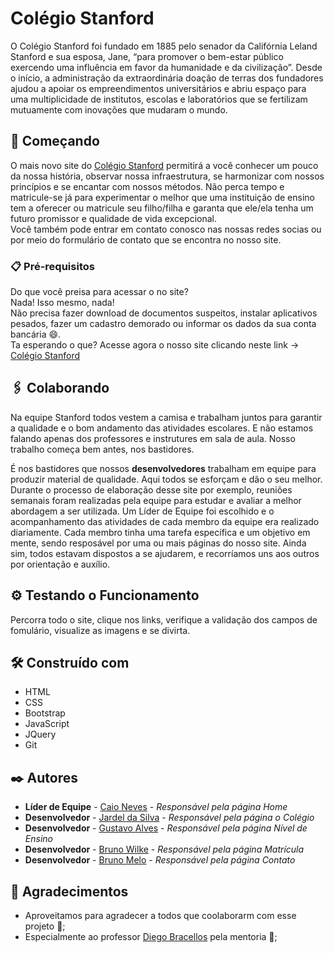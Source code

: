 # Colégio Stanford

O Colégio Stanford foi fundado em 1885 pelo senador da Califórnia Leland Stanford e sua esposa, Jane, “para promover o bem-estar público exercendo uma influência em favor da humanidade e da civilização”.
Desde o início, a administração da extraordinária doação de terras dos fundadores ajudou a apoiar os empreendimentos universitários e abriu espaço para uma multiplicidade de institutos, escolas e laboratórios
que se fertilizam mutuamente com inovações que mudaram o mundo.

## 🚀 Começando

O mais novo site do [Colégio Stanford]() permitirá a você conhecer um pouco da nossa história, observar nossa infraestrutura, se harmonizar com nossos princípios e se encantar com nossos métodos.
Não perca tempo e matricule-se já para experimentar o melhor que uma instituição de ensino tem a oferecer ou matricule seu filho/filha e garanta que ele/ela tenha um futuro promissor e qualidade de vida excepcional.<br />
Você também pode entrar em contato conosco nas nossas redes socias ou por meio do formulário de contato que se encontra no nosso site.

### 📋 Pré-requisitos

Do que você preisa para acessar o no site?<br /> 
Nada! Isso mesmo, nada!<br />
Não precisa fazer download de documentos suspeitos, instalar aplicativos pesados, fazer um cadastro demorado ou informar os dados da sua conta bancária 😄.<br />
Ta esperando o que? Acesse agora o nosso site clicando neste link -> [Colégio Stanford]()<br />

## 🖇️ Colaborando

<p> Na equipe Stanford todos vestem a camisa e trabalham juntos para garantir a qualidade e o bom andamento das atividades escolares.
E não estamos falando apenas dos professores e instrutures em sala de aula. Nosso trabalho começa bem antes, nos bastidores. </p>

<p> É nos bastidores que nossos <strong>desenvolvedores</strong> trabalham em equipe para produzir material de qualidade. Aqui todos se esforçam e dão o seu melhor.<br />
Durante o processo de elaboração desse site por exemplo, reuniões semanais foram realizadas pela equipe para estudar e avaliar a melhor abordagem a ser utilizada.
Um Líder de Equipe foi escolhido e o acompanhamento das atividades de cada membro da equipe era realizado diariamente.
Cada membro tinha uma tarefa específica e um objetivo em mente, sendo resposável por uma ou mais páginas do nosso site. Ainda sim, todos estavam dispostos a se ajudarem, e recorríamos uns aos outros por orientação e auxílio.

## ⚙️ Testando o Funcionamento

Percorra todo o site, clique nos links, verifique a validação dos campos de fomulário, visualize as imagens e se divirta.

## 🛠️ Construído com

* HTML
* CSS
* Bootstrap
* JavaScript
* JQuery
* Git

## ✒️ Autores

* **Líder de Equipe** - [Caio Neves](https://www.linkedin.com/in/caio-neves-dos-santos-a1a1a8185/) - *Responsável pela página Home* 
* **Desenvolvedor** - [Jardel da Silva](https://www.linkedin.com/in/jardel-da-silva/) - *Responsável pela página o Colégio*
* **Desenvolvedor** - [Gustavo Alves](https://www.linkedin.com/in/gustavo-alves-da-silva-432077215) - *Responsável pela página Nível de Ensino* 
* **Desenvolvedor** - [Bruno Wilke](https://www.linkedin.com/in/brunowilke/) - *Responsável pela página Matrícula*
* **Desenvolvedor** - [Bruno Melo](http://linkedin.com/in/brunofmelo) - *Responsável pela página Contato*



## 🎁 Agradecimentos

* Aproveitamos para agradecer a todos que coolaborarm com esse projeto 📢;
* Especialmente ao professor [Diego Bracellos](https://www.linkedin.com/in/diego-bracellos-90019a115/) pela mentoria 📢;


